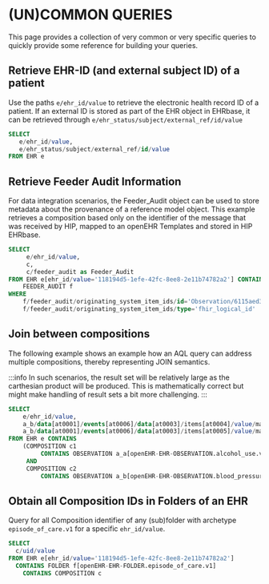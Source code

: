 # (UN)COMMON QUERIES

This page provides a collection of very common or very specific queries to quickly provide some reference for building your queries.

## Retrieve EHR-ID (and external subject ID) of a patient
Use the paths `e/ehr_id/value` to retrieve the electronic health record ID of a patient. If an external ID is stored as part of the EHR object in EHRbase, it can be retrieved through `e/ehr_status/subject/external_ref/id/value`

```sql
SELECT
   e/ehr_id/value,
   e/ehr_status/subject/external_ref/id/value
FROM EHR e
```

## Retrieve Feeder Audit Information

For data integration scenarios, the Feeder_Audit object can be used to store metadata about the provenance of a reference model object. This example retrieves a composition based only on the identifier of the message that was received by HIP, mapped to an openEHR Templates and stored in HIP EHRbase.

```sql
SELECT
     e/ehr_id/value,
     c,
     c/feeder_audit as Feeder_Audit
FROM EHR e[ehr_id/value='118194d5-1efe-42fc-8ee8-2e11b74782a2'] CONTAINS
    FEEDER_AUDIT f
WHERE
    f/feeder_audit/originating_system_item_ids/id='Observation/6115aed3-8b17-42ce-97d5-67e25b02a702/_history/1' AND
    f/feeder_audit/originating_system_item_ids/type='fhir_logical_id'
```

## Join between compositions

The following example shows an example how an AQL query can address multiple compositions, thereby representing JOIN semantics. 

:::info
In such scenarios, the result set will be relatively large as the carthesian product will be produced. This is mathematically correct but might make handling of result sets a bit more challenging.
:::

```sql
SELECT
    e/ehr_id/value,
    a_b/data[at0001]/events[at0006]/data[at0003]/items[at0004]/value/magnitude,
    a_b/data[at0001]/events[at0006]/data[at0003]/items[at0005]/value/magnitude
FROM EHR e CONTAINS
    (COMPOSITION c1
         CONTAINS OBSERVATION a_a[openEHR-EHR-OBSERVATION.alcohol_use.v1]
     AND
     COMPOSITION c2
         CONTAINS OBSERVATION a_b[openEHR-EHR-OBSERVATION.blood_pressure.v1])
```

## Obtain all Composition IDs in Folders of an EHR

Query for all Composition identifier of any (sub)folder with archetype `episode_of_care.v1` for a specific `ehr_id/value`.

```sql
SELECT 
  c/uid/value
FROM EHR e[ehr_id/value='118194d5-1efe-42fc-8ee8-2e11b74782a2'] 
  CONTAINS FOLDER f[openEHR-EHR-FOLDER.episode_of_care.v1] 
    CONTAINS COMPOSITION c
```
